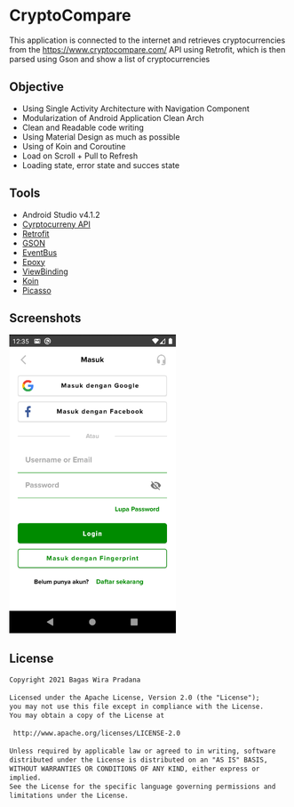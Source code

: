 # CryptoCompare
This application is connected to the internet and retrieves cryptocurrencies from the https://www.cryptocompare.com/ API using Retrofit, which is then parsed using Gson and show a list of cryptocurrencies

## Objective
* Using Single Activity Architecture with Navigation Component
* Modularization of Android Application Clean Arch
* Clean and Readable code writing
* Using Material Design as much as possible
* Using of Koin and Coroutine
* Load on Scroll + Pull to Refresh
* Loading state, error state and succes state

## Tools
* Android Studio v4.1.2
* [Cyrptocurreny API](https://www.cryptocompare.com/)
* [Retrofit](http://square.github.io/okhttp/)
* [GSON](https://github.com/google/gson)
* [EventBus](https://github.com/greenrobot/EventBus/)
* [Epoxy](https://github.com/airbnb/epoxy)
* [ViewBinding](https://developer.android.com/topic/libraries/view-binding)
* [Koin](https://github.com/InsertKoinIO/koin)
* [Picasso](https://square.github.io/picasso/)

## Screenshots
<img src="https://raw.githubusercontent.com/bagaswirapradana/CryptoCompare/master/screen_shoot_login.png" data-canonical-src="https://raw.githubusercontent.com/bagaswirapradana/CryptoCompare/master/screen_shoot_login.png" width="300"/>

## License
```
Copyright 2021 Bagas Wira Pradana

Licensed under the Apache License, Version 2.0 (the "License");
you may not use this file except in compliance with the License.
You may obtain a copy of the License at

 http://www.apache.org/licenses/LICENSE-2.0

Unless required by applicable law or agreed to in writing, software
distributed under the License is distributed on an "AS IS" BASIS,
WITHOUT WARRANTIES OR CONDITIONS OF ANY KIND, either express or implied.
See the License for the specific language governing permissions and
limitations under the License.
```
